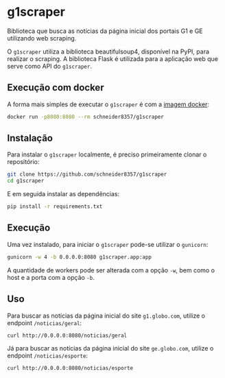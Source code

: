 # g1scraper

Biblioteca que busca as notícias da página inicial dos portais G1 e GE utilizando web scraping.

O `g1scraper` utiliza a biblioteca beautifulsoup4, disponível na PyPI, para realizar o scraping. A biblioteca Flask é utilizada para a aplicação web que serve como API do `g1scraper`.

## Execução com docker

A forma mais simples de executar o `g1scraper` é com a [imagem docker](https://hub.docker.com/repository/docker/schneider8357/g1scraper):

 ```bash
 docker run -p8080:8080 --rm schneider8357/g1scraper
 ```

## Instalação

Para instalar o `g1scraper` localmente, é preciso primeiramente clonar o repositório:
```bash
git clone https://github.com/schneider8357/g1scraper
cd g1scraper
```


E em seguida instalar as dependências:
```bash
pip install -r requirements.txt
```

## Execução

Uma vez instalado, para iniciar o `g1scraper` pode-se utilizar o `gunicorn`:

```bash
gunicorn -w 4 -b 0.0.0.0:8080 g1scraper.app:app
```

A quantidade de workers pode ser alterada com a opção `-w`, bem como o host e a porta com a opção `-b`.

## Uso

Para buscar as notícias da página inicial do site `g1.globo.com`, utilize o endpoint `/noticias/geral`:
```bash
curl http://0.0.0.0:8080/noticias/geral
```

Já para buscar as notícias da página inicial do site `ge.globo.com`, utilize o endpoint `/noticias/esporte`:
```bash
curl http://0.0.0.0:8080/noticias/esporte
```
